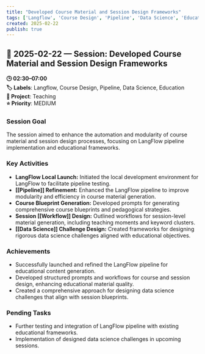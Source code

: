 ```yaml
---
title: "Developed Course Material and Session Design Frameworks"
tags: ['Langflow', 'Course Design', 'Pipeline', 'Data Science', 'Education']
created: 2025-02-22
publish: true
---
```


## 📅 2025-02-22 — Session: Developed Course Material and Session Design Frameworks

**🕒 02:30–07:00**  
**🏷️ Labels**: Langflow, Course Design, Pipeline, Data Science, Education  
**📂 Project**: Teaching  
**⭐ Priority**: MEDIUM  


### Session Goal
The session aimed to enhance the automation and modularity of course material and session design processes, focusing on LangFlow pipeline implementation and educational frameworks.

### Key Activities
- **LangFlow Local Launch:** Initiated the local development environment for LangFlow to facilitate pipeline testing.
- **[[Pipeline]] Refinement:** Enhanced the LangFlow pipeline to improve modularity and efficiency in course material generation.
- **Course Blueprint Generation:** Developed prompts for generating comprehensive course blueprints and pedagogical strategies.
- **Session [[Workflow]] Design:** Outlined workflows for session-level material generation, including teaching moments and keyword clusters.
- **[[Data Science]] Challenge Design:** Created frameworks for designing rigorous data science challenges aligned with educational objectives.

### Achievements
- Successfully launched and refined the LangFlow pipeline for educational content generation.
- Developed structured prompts and workflows for course and session design, enhancing educational material quality.
- Created a comprehensive approach for designing data science challenges that align with session blueprints.

### Pending Tasks
- Further testing and integration of LangFlow pipeline with existing educational frameworks.
- Implementation of designed data science challenges in upcoming sessions.
